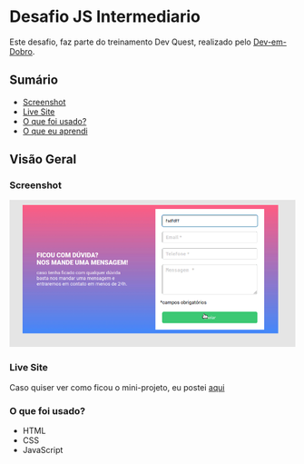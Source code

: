 # Desafio JS Intermediario

Este desafio, faz parte do treinamento Dev Quest, realizado pelo [Dev-em-Dobro](https://www.youtube.com/c/DevemDobro).

## Sumário

  - [Screenshot](#screenshot)
  - [Live Site](#live-site)
  - [O que foi usado?](#o-que-foi-usado?)
  - [O que eu aprendi](#o-que-eu-aprendi)

## Visão Geral

### Screenshot

![](src/imagens/desktop-animation.gif)


### Live Site

Caso quiser ver como ficou o mini-projeto, eu postei [aqui]()


### O que foi usado?

- HTML
- CSS
- JavaScript

